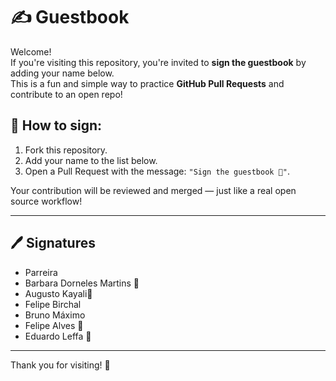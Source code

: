 # ✍️ Guestbook

Welcome!  
If you're visiting this repository, you're invited to **sign the guestbook** by adding your name below.  
This is a fun and simple way to practice **GitHub Pull Requests** and contribute to an open repo!

## 📌 How to sign:
1. Fork this repository.
2. Add your name to the list below.
3. Open a Pull Request with the message: `"Sign the guestbook 💬"`.

Your contribution will be reviewed and merged — just like a real open source workflow!

---

## 🖊️ Signatures
- Parreira
- Barbara Dorneles Martins 💙
- Augusto Kayali🗿
- Felipe Birchal
- Bruno Máximo
- Felipe Alves 🚀
- Eduardo Leffa 📖

---

Thank you for visiting! 🙌
